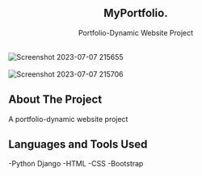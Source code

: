 
<p align="center">
  <h2 align="center">MyPortfolio.</h2>
  <p align="center">
    Portfolio-Dynamic Website Project
    <br/>
    <br/>
  </p>
</p>

![Screenshot 2023-07-07 215655](https://github.com/amal-jith/project-portfolio/assets/123450863/37cace0d-001c-460d-a9fd-5038a0f2492f) <br><br>
![Screenshot 2023-07-07 215706](https://github.com/amal-jith/project-portfolio/assets/123450863/fb8d77a8-1303-4857-b743-e2c6306e750b)

## About The Project
A portfolio-dynamic website project






## Languages and Tools Used
-Python Django
-HTML
-CSS
-Bootstrap 

